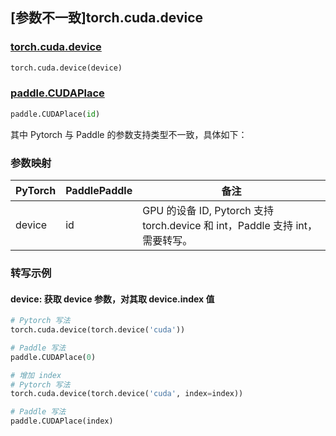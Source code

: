 ## [参数不一致]torch.cuda.device

### [torch.cuda.device](https://pytorch.org/docs/stable/generated/torch.cuda.device.html#torch.cuda.device)

```python
torch.cuda.device(device)
```

### [paddle.CUDAPlace](https://www.paddlepaddle.org.cn/documentation/docs/zh/develop/api/paddle/CUDAPlace_cn.html)

```python
paddle.CUDAPlace(id)
```

其中 Pytorch 与 Paddle 的参数支持类型不一致，具体如下：

### 参数映射

| PyTorch | PaddlePaddle | 备注                                                                             |
| ------- | ------------ | -------------------------------------------------------------------------------- |
| device  | id           | GPU 的设备 ID, Pytorch 支持 torch.device 和 int，Paddle 支持 int，需要转写。 |

### 转写示例

#### device: 获取 device 参数，对其取 device.index 值

```python
# Pytorch 写法
torch.cuda.device(torch.device('cuda'))

# Paddle 写法
paddle.CUDAPlace(0)

# 增加 index
# Pytorch 写法
torch.cuda.device(torch.device('cuda', index=index))

# Paddle 写法
paddle.CUDAPlace(index)
```
